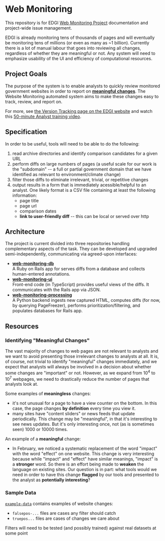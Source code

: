 # Web Monitoring

This repository is for EDGI [Web Monitoring Project](https://github.com/edgi-govdata-archiving/web-monitoring) documentation and project-wide issue management.

EDGI is already monitoring tens of thousands of pages and will eventually be monitoring tens of millions (or even as many as ~1 billion). Currently there is a lot of manual labour that goes into reviewing all changes, regardless of whether they are meaningful or not. Any system will need to emphasize usability of the UI and efficiency of computational resources.

## Project Goals

The purpose of the system is to enable analysts to quickly review monitored government websites in order to report on [__meaningful changes__](#identifying-meaningful-changes). The Website Monitoring automated system aims to make these changes easy to track, review, and report on.

For more, see [the Version Tracking page on the EDGI website](https://envirodatagov.org/version-tracking/) and watch this
[50-minute Analyst training video](https://www.dropbox.com/s/ciixvu612ktf4nt/new_tracking_training.mp4?dl=0).

## Specification

In order to be useful, tools will need to be able to do the following:

1. read archive directories and identify comparison candidates for a given URL
2. perform diffs on large numbers of pages (a useful scale for our work is the "subdomain" -- a full or partial government domain that we have identified as relevant to environment/climate change)
3. filter those diffs to eliminate irrelevant, trivial, or repetitive changes
4. output results in a form that is immediately acessible/helpful to an analyst. One likely format is a CSV file containing at least the following information:
   - page title
   - page url
   - comparison dates
   - **link to user-friendly diff** -- this can be local or served over http

## Architecture

The project is current divided into three repositories handling complementary aspects of the task. They can be developed and upgraded semi-independently, communicating via agreed-upon interfaces:
* [**web-monitoring-db**](https://github.com/edgi-govdata-archiving/web-monitoring-db)  
  A Ruby on Rails app for serves diffs from a database and collects
  human-entered annotations.
* [**web-monitoring-ui**](https://github.com/edgi-govdata-archiving/web-monitoring-ui)  
  Front-end code (in TypeScript) provides useful views of the diffs. It
  communicates with the Rails app via JSON.
* [**web-monitoring-processing**](https://github.com/edgi-govdata-archiving/web-monitoring-processing)  
  A Python backend ingests new captured HTML, computes diffs (for now, by
  querying PageFreezer), performs prioritization/filtering, and populates
  databases for Rails app.

## Resources

### Identifying "Meaningful Changes"

The vast majority of changes to web pages are not relevant to analysts and we want to avoid presenting those irrelevant changes to analysts at all. It is, of course, not trivial to identify "meaningful" changes immediately, and we expect that analysts will always be involved in a decision about whether some changes are "important" or not. However, as we expand from 10<sup>4</sup> to 10<sup>7</sup> webpages, we need to drastically reduce the number of pages that analysts look at. 

Some examples of **meaningless** changes: 
- it's not unusual for a page to have a view counter on the bottom. In this case, the page changes **by definition** every time you view it.
- many sites have "content sliders" or news feeds that update periodically. This change may be "meaningful", in that it's interesting to see news updates. But it's only interesting once, not (as is sometimes seen) 1000 or 10000 times.

An example of a **meaningful** change: 
- In February, we noticed a systematic replacement of the word "impact" with the word "effect" on one website. This change is very interesting because while "impact" and "effect" have similar meanings, "impact" is a **stronger** word. So there is an effort being made to **weaken** the language on existing sites. Our question is in part: what tools would we need in order to have this change **flagged** by our tools and presented to the analyst as **potentially interesting**?

### Sample Data

[`example-data`](./example-data) contains examples of website changes:

- `falsepos-...` files are cases any filter should catch
- `truepos...` files are cases of changes we care about

Filters will need to be tested (and possibly trained) against real datasets at some point
